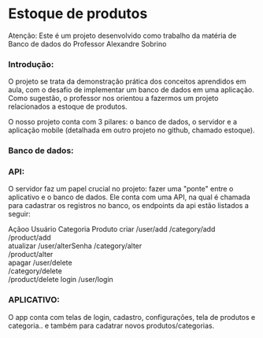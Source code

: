 # Estoque de produtos

Atenção: Este é um projeto desenvolvido como trabalho da matéria de Banco de dados do Professor Alexandre Sobrino

### Introdução:
O projeto se trata da demonstração prática dos conceitos aprendidos em aula, com o desafio de implementar um banco de dados em uma aplicação. Como sugestão, o professor nos orientou a fazermos um projeto relacionados a estoque de produtos. 

O nosso projeto conta com 3 pilares: o banco de dados, o servidor e a aplicação mobile (detalhada em outro projeto no github, chamado estoque).

### Banco de dados:



### API:
O servidor faz um papel crucial no projeto: fazer uma "ponte" entre o aplicativo e o banco de dados. Ele conta com uma API, na qual é chamada para cadastrar os registros no banco, os endpoints da api estão listados a seguir:

<ta>
<tbody>
<tr>
<td>Açãoo</td>
<td>Usuário</td>
<td>Categoria</td>
<td>Produto</td>
<td></td>
</tr>
<tr>
<td>criar</td>
<td>/user/add</td>
<td>/category/add</td>
<td>
<div>
<div>/product/add</div>
</div>
</td>
<td></td>
</tr>
<tr>
<td>atualizar</td>
<td>/user/alterSenha</td>
<td>/category/alter</td>
<td>
<div>
<div>/product/alter</div>
</div>
</td>
<td></td>
</tr>
<tr>
<td>apagar</td>
<td>/user/delete</td>
<td>
<div>
<div>/category/delete</div>
</div>
</td>
<td>/product/delete</td>
<td></td>
</tr>
<tr>
<td>login</td>
<td>/user/login</td>
<td></td>
<td></td>
<td></td>
</tr>
</tbody>
</table>

### APLICATIVO:
O app conta com telas de login, cadastro, configurações, tela de produtos e categoria.. e também para cadatrar novos produtos/categorias.
